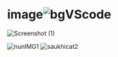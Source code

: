 # image![bgVScode](https://user-images.githubusercontent.com/127299101/223679836-8d897d20-82ed-4f18-a07d-d871f4c2dc93.jpg)

![Screenshot (1)](https://user-images.githubusercontent.com/127299101/223804009-95c26c29-c1d3-453b-9af1-d3e231b7fa99.png)

![nunIMG1](https://user-images.githubusercontent.com/127299101/223902582-201f6485-1f89-43cd-bb0c-476c1451458d.jpg)
![saukhicat2](https://user-images.githubusercontent.com/127299101/225132231-2c4d23fe-a7b6-4799-9a96-e47207cdf009.jpg)

